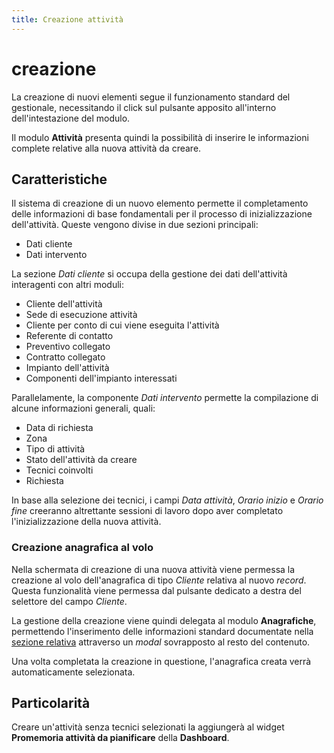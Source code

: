 ```yaml
---
title: Creazione attività
---
```


# creazione

La creazione di nuovi elementi segue il funzionamento standard del gestionale, necessitando il click sul pulsante apposito all'interno dell'intestazione del modulo.

Il modulo **Attività** presenta quindi la possibilità di inserire le informazioni complete relative alla nuova attività da creare.

## Caratteristiche

Il sistema di creazione di un nuovo elemento permette il completamento delle informazioni di base fondamentali per il processo di inizializzazione dell'attività. Queste vengono divise in due sezioni principali:

* Dati cliente
* Dati intervento

La sezione _Dati cliente_ si occupa della gestione dei dati dell'attività interagenti con altri moduli:

* Cliente dell'attività
* Sede di esecuzione attività
* Cliente per conto di cui viene eseguita l'attività
* Referente di contatto
* Preventivo collegato
* Contratto collegato
* Impianto dell'attività
* Componenti dell'impianto interessati

Parallelamente, la componente _Dati intervento_ permette la compilazione di alcune informazioni generali, quali:

* Data di richiesta
* Zona
* Tipo di attività
* Stato dell'attività da creare
* Tecnici coinvolti
* Richiesta

In base alla selezione dei tecnici, i campi _Data attività_, _Orario inizio_ e _Orario fine_ creeranno altrettante sessioni di lavoro dopo aver completato l'inizializzazione della nuova attività.

### Creazione anagrafica al volo

Nella schermata di creazione di una nuova attività viene permessa la creazione al volo dell'anagrafica di tipo _Cliente_ relativa al nuovo _record_. Questa funzionalità viene permessa dal pulsante dedicato a destra del selettore del campo _Cliente_.

La gestione della creazione viene quindi delegata al modulo **Anagrafiche**, permettendo l'inserimento delle informazioni standard documentate nella [sezione relativa](../anagrafiche/creazione.md) attraverso un _modal_ sovrapposto al resto del contenuto.

Una volta completata la creazione in questione, l'anagrafica creata verrà automaticamente selezionata.

## Particolarità

Creare un'attività senza tecnici selezionati la aggiungerà al widget **Promemoria attività da pianificare** della **Dashboard**.

